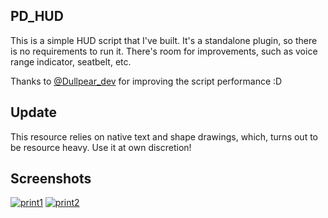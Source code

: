 ## PD_HUD

This is a simple HUD script that I've built. It's a standalone plugin, so there is no requirements to run it.
There's room for improvements, such as voice range indicator, seatbelt, etc.

Thanks to [@Dullpear_dev](https://forum.fivem.net/u/Dullpear_dev) for improving the script performance :D

## Update

This resource relies on native text and shape drawings, which, turns out to be resource heavy. Use it at own discretion!

## Screenshots

[![print1](https://imgur.com/MX17Y4y.png)](https://imgur.com/MX17Y4y.png)
[![print2](https://imgur.com/r2hwjjC.png)](https://imgur.com/r2hwjjC.png)
